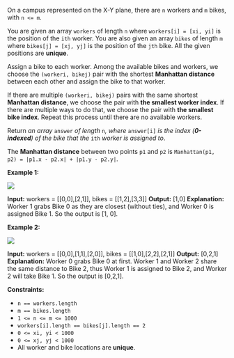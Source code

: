 
On a campus represented on the X-Y plane, there are  `n`  workers and  `m`  bikes, with  `n <= m`.

You are given an array  `workers`  of length  `n`  where  `workers[i] = [xi, yi]`  is the position of the  `ith`  worker. You are also given an array  `bikes`  of length  `m`  where  `bikes[j] = [xj, yj]`  is the position of the  `jth`  bike. All the given positions are  **unique**.

Assign a bike to each worker. Among the available bikes and workers, we choose the  `(workeri, bikej)`  pair with the shortest  **Manhattan distance**  between each other and assign the bike to that worker.

If there are multiple  `(workeri, bikej)`  pairs with the same shortest  **Manhattan distance**, we choose the pair with  **the smallest worker index**. If there are multiple ways to do that, we choose the pair with  **the smallest bike index**. Repeat this process until there are no available workers.

Return  _an array_ `answer` _of length_ `n`_, where_ `answer[i]` _is the index (**0-indexed**) of the bike that the_ `ith` _worker is assigned to_.

The  **Manhattan distance**  between two points  `p1`  and  `p2`  is  `Manhattan(p1, p2) = |p1.x - p2.x| + |p1.y - p2.y|`.

**Example 1:**

![](https://assets.leetcode.com/uploads/2019/03/06/1261_example_1_v2.png)

**Input:** workers = [[0,0],[2,1]], bikes = [[1,2],[3,3]]
**Output:** [1,0]
**Explanation:** Worker 1 grabs Bike 0 as they are closest (without ties), and Worker 0 is assigned Bike 1. So the output is [1, 0].

**Example 2:**

![](https://assets.leetcode.com/uploads/2019/03/06/1261_example_2_v2.png)

**Input:** workers = [[0,0],[1,1],[2,0]], bikes = [[1,0],[2,2],[2,1]]
**Output:** [0,2,1]
**Explanation:** Worker 0 grabs Bike 0 at first. Worker 1 and Worker 2 share the same distance to Bike 2, thus Worker 1 is assigned to Bike 2, and Worker 2 will take Bike 1. So the output is [0,2,1].

**Constraints:**

-   `n == workers.length`
-   `m == bikes.length`
-   `1 <= n <= m <= 1000`
-   `workers[i].length == bikes[j].length == 2`
-   `0 <= xi, yi < 1000`
-   `0 <= xj, yj < 1000`
-   All worker and bike locations are  **unique**.
